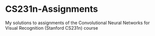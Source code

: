 # CS231n-Assignments
My solutions to assignments of the Convolutional Neural Networks for Visual Recognition (Stanford CS231n) course
